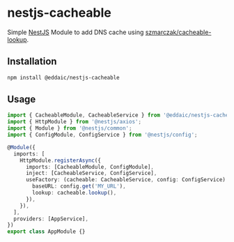 # nestjs-cacheable

Simple [NestJS](https://nestjs.com/) Module to add DNS cache using [szmarczak/cacheable-lookup](https://github.com/szmarczak/cacheable-lookup#readme).

## Installation

```sh
npm install @eddaic/nestjs-cacheable
```

## Usage

```typescript
import { CacheableModule, CacheableService } from '@eddaic/nestjs-cacheable';
import { HttpModule } from '@nestjs/axios';
import { Module } from '@nestjs/common';
import { ConfigModule, ConfigService } from '@nestjs/config';

@Module({
  imports: [
    HttpModule.registerAsync({
      imports: [CacheableModule, ConfigModule],
      inject: [CacheableService, ConfigService],
      useFactory: (cacheable: CacheableService, config: ConfigService) => ({
        baseURL: config.get('MY_URL'),
        lookup: cacheable.lookup(),
      }),
    }),
  ],
  providers: [AppService],
})
export class AppModule {}
```
